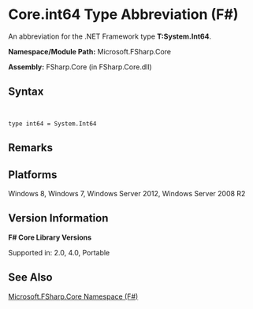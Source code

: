 # Core.int64 Type Abbreviation (F#)

An abbreviation for the .NET Framework type **T:System.Int64**.

**Namespace/Module Path:** Microsoft.FSharp.Core

**Assembly:** FSharp.Core (in FSharp.Core.dll)


## Syntax


```


type int64 = System.Int64

```



## Remarks

## Platforms
Windows 8, Windows 7, Windows Server 2012, Windows Server 2008 R2


## Version Information
**F# Core Library Versions**

Supported in: 2.0, 4.0, Portable




## See Also
[Microsoft.FSharp.Core Namespace &#40;F&#35;&#41;](Microsoft.FSharp.Core-Namespace-%28FSharp%29.md)

